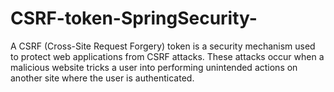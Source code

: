 # CSRF-token-SpringSecurity-
A CSRF (Cross-Site Request Forgery) token is a security mechanism used to protect web applications from CSRF attacks. These attacks occur when a malicious website tricks a user into performing unintended actions on another site where the user is authenticated.
